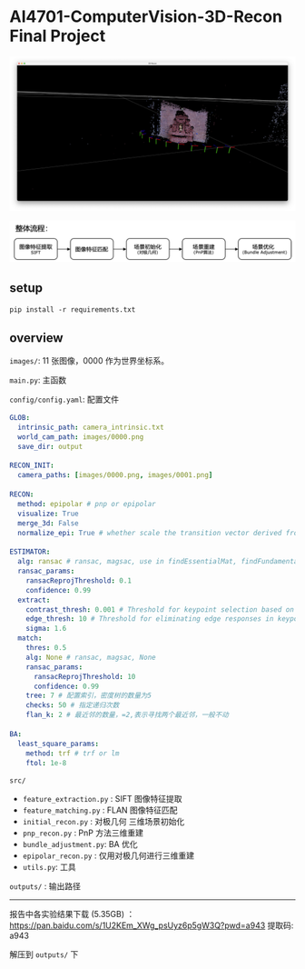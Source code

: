 <!--
 * @Author: huskydoge hbh001098hbh@sjtu.edu.cn
 * @Date: 2024-04-30 21:14:14
 * @LastEditors: huskydoge hbh001098hbh@sjtu.edu.cn
 * @LastEditTime: 2024-05-07 21:49:41
 * @FilePath: /code/README.md
 * @Description: 这是默认设置,请设置`customMade`, 打开koroFileHeader查看配置 进行设置: https://github.com/OBKoro1/koro1FileHeader/wiki/%E9%85%8D%E7%BD%AE
-->

# AI4701-ComputerVision-3D-Recon Final Project

![](assets/pnp.png)

![](assets/workflow.png)

## setup

```shell
pip install -r requirements.txt
```

## overview

`images/`: 11 张图像，0000 作为世界坐标系。

`main.py`: 主函数

`config/config.yaml`: 配置文件

```yaml
GLOB:
  intrinsic_path: camera_intrinsic.txt
  world_cam_path: images/0000.png
  save_dir: output

RECON_INIT:
  camera_paths: [images/0000.png, images/0001.png]

RECON:
  method: epipolar # pnp or epipolar
  visualize: True
  merge_3d: False
  normalize_epi: True # whether scale the transition vector derived from epipolar, 否则会有尺度问题

ESTIMATOR:
  alg: ransac # ransac, magsac, use in findEssentialMat, findFundamentalMat, not in match
  ransac_params:
    ransacReprojThreshold: 0.1
    confidence: 0.99
  extract:
    contrast_thresh: 0.001 # Threshold for keypoint selection based on contrast. Lower values increase feature count but reduce stability.
    edge_thresh: 10 # Threshold for eliminating edge responses in keypoints, lower value tends to ignore more features near edges, thereby reducing mismatches caused by edges
    sigma: 1.6
  match:
    thres: 0.5
    alg: None # ransac, magsac, None
    ransac_params:
      ransacReprojThreshold: 10
      confidence: 0.99
    tree: 7 # 配置索引，密度树的数量为5
    checks: 50 # 指定递归次数
    flan_k: 2 # 最近邻的数量，=2,表示寻找两个最近邻，一般不动

BA:
  least_square_params:
    method: trf # trf or lm
    ftol: 1e-8
```

`src/`

- `feature_extraction.py` : SIFT 图像特征提取
- `feature_matching.py` : FLAN 图像特征匹配
- `initial_recon.py` : 对极几何 三维场景初始化
- `pnp_recon.py` : PnP 方法三维重建
- `bundle_adjustment.py`: BA 优化
- `epipolar_recon.py` : 仅用对极几何进行三维重建
- `utils.py`: 工具

`outputs/` : 输出路径

---

报告中各实验结果下载 (5.35GB) ：https://pan.baidu.com/s/1U2KEm_XWg_psUyz6p5gW3Q?pwd=a943 提取码: a943

解压到 `outputs/` 下

